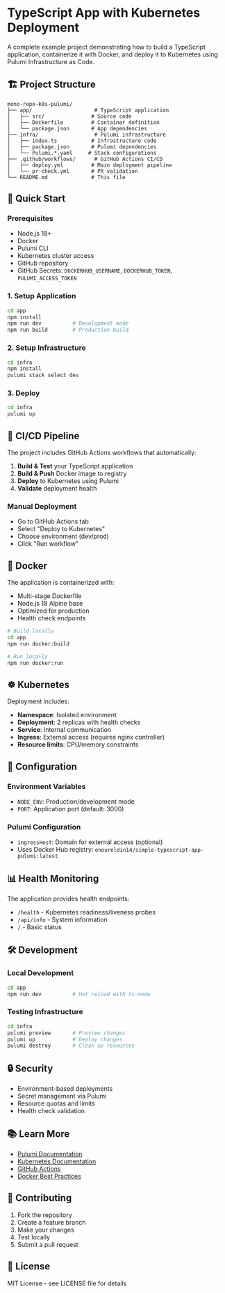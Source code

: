 # TypeScript App with Kubernetes Deployment

A complete example project demonstrating how to build a TypeScript application, containerize it with Docker, and deploy it to Kubernetes using Pulumi Infrastructure as Code.

## 🏗️ Project Structure

```
mono-repo-k8s-pulumi/
├── app/                    # TypeScript application
│   ├── src/               # Source code
│   ├── Dockerfile         # Container definition
│   └── package.json       # App dependencies
├── infra/                  # Pulumi infrastructure
│   ├── index.ts           # Infrastructure code
│   ├── package.json       # Pulumi dependencies
│   └── Pulumi.*.yaml     # Stack configurations
├── .github/workflows/      # GitHub Actions CI/CD
│   ├── deploy.yml         # Main deployment pipeline
│   └── pr-check.yml       # PR validation
└── README.md              # This file
```

## 🚀 Quick Start

### Prerequisites
- Node.js 18+
- Docker
- Pulumi CLI
- Kubernetes cluster access
- GitHub repository
- GitHub Secrets: `DOCKERHUB_USERNAME`, `DOCKERHUB_TOKEN`, `PULUMI_ACCESS_TOKEN`

### 1. Setup Application
```bash
cd app
npm install
npm run dev          # Development mode
npm run build        # Production build
```

### 2. Setup Infrastructure
```bash
cd infra
npm install
pulumi stack select dev
```

### 3. Deploy
```bash
cd infra
pulumi up
```

## 🔄 CI/CD Pipeline

The project includes GitHub Actions workflows that automatically:

1. **Build & Test** your TypeScript application
2. **Build & Push** Docker image to registry
3. **Deploy** to Kubernetes using Pulumi
4. **Validate** deployment health

### Manual Deployment
- Go to GitHub Actions tab
- Select "Deploy to Kubernetes"
- Choose environment (dev/prod)
- Click "Run workflow"

## 🐳 Docker

The application is containerized with:
- Multi-stage Dockerfile
- Node.js 18 Alpine base
- Optimized for production
- Health check endpoints

```bash
# Build locally
cd app
npm run docker:build

# Run locally
npm run docker:run
```

## ☸️ Kubernetes

Deployment includes:
- **Namespace**: Isolated environment
- **Deployment**: 2 replicas with health checks
- **Service**: Internal communication
- **Ingress**: External access (requires nginx controller)
- **Resource limits**: CPU/memory constraints

## 🔧 Configuration

### Environment Variables
- `NODE_ENV`: Production/development mode
- `PORT`: Application port (default: 3000)

### Pulumi Configuration
- `ingressHost`: Domain for external access (optional)
- Uses Docker Hub registry: `onoureldin14/simple-typescript-app-pulumi:latest`

## 📊 Health Monitoring

The application provides health endpoints:
- `/health` - Kubernetes readiness/liveness probes
- `/api/info` - System information
- `/` - Basic status

## 🛠️ Development

### Local Development
```bash
cd app
npm run dev          # Hot reload with ts-node
```

### Testing Infrastructure
```bash
cd infra
pulumi preview       # Preview changes
pulumi up            # Deploy changes
pulumi destroy       # Clean up resources
```

## 🔒 Security

- Environment-based deployments
- Secret management via Pulumi
- Resource quotas and limits
- Health check validation

## 📚 Learn More

- [Pulumi Documentation](https://www.pulumi.com/docs/)
- [Kubernetes Documentation](https://kubernetes.io/docs/)
- [GitHub Actions](https://docs.github.com/en/actions)
- [Docker Best Practices](https://docs.docker.com/develop/dev-best-practices/)

## 🤝 Contributing

1. Fork the repository
2. Create a feature branch
3. Make your changes
4. Test locally
5. Submit a pull request

## 📄 License

MIT License - see LICENSE file for details
